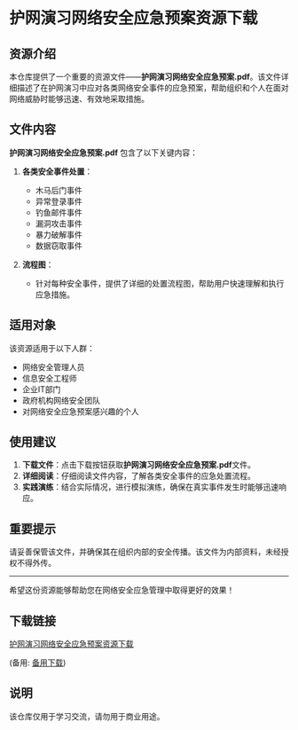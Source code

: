# 护网演习网络安全应急预案资源下载

## 资源介绍

本仓库提供了一个重要的资源文件——**护网演习网络安全应急预案.pdf**。该文件详细描述了在护网演习中应对各类网络安全事件的应急预案，帮助组织和个人在面对网络威胁时能够迅速、有效地采取措施。

## 文件内容

**护网演习网络安全应急预案.pdf** 包含了以下关键内容：

1. **各类安全事件处置**：
   - 木马后门事件
   - 异常登录事件
   - 钓鱼邮件事件
   - 漏洞攻击事件
   - 暴力破解事件
   - 数据窃取事件

2. **流程图**：
   - 针对每种安全事件，提供了详细的处置流程图，帮助用户快速理解和执行应急措施。

## 适用对象

该资源适用于以下人群：

- 网络安全管理人员
- 信息安全工程师
- 企业IT部门
- 政府机构网络安全团队
- 对网络安全应急预案感兴趣的个人

## 使用建议

1. **下载文件**：点击下载按钮获取**护网演习网络安全应急预案.pdf**文件。
2. **详细阅读**：仔细阅读文件内容，了解各类安全事件的应急处置流程。
3. **实践演练**：结合实际情况，进行模拟演练，确保在真实事件发生时能够迅速响应。

## 重要提示

请妥善保管该文件，并确保其在组织内部的安全传播。该文件为内部资料，未经授权不得外传。

---

希望这份资源能够帮助您在网络安全应急管理中取得更好的效果！

## 下载链接
[护网演习网络安全应急预案资源下载](https://pan.quark.cn/s/caef55d0bbcb) 

(备用: [备用下载](https://pan.baidu.com/s/120apWyfq04fI23TYfXPsYw?pwd=1234))

## 说明

该仓库仅用于学习交流，请勿用于商业用途。
